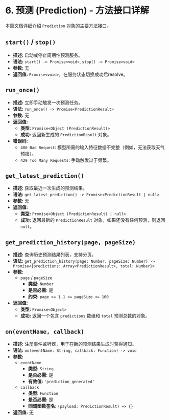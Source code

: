 # 6. 预测 (Prediction) - 方法接口详解

本篇文档详细介绍 `Prediction` 对象的主要方法接口。

## `start()` / `stop()`

*   **描述:** 启动或停止周期性预测服务。
*   **语法:** `start() -> Promise<void>`, `stop() -> Promise<void>`
*   **参数:** 无
*   **返回值:** `Promise<void>`，在服务状态切换成功后resolve。

## `run_once()`

*   **描述:** 立即手动触发一次预测任务。
*   **语法:** `run_once() -> Promise<PredictionResult>`
*   **参数:** 无
*   **返回值:**
    *   **类型:** `Promise<Object (PredictionResult)>`
    *   **成功:** 返回新生成的 `PredictionResult` 对象。
*   **错误码:**
    *   `400 Bad Request`: 模型所需的输入特征数据不完整（例如，无法获取天气预报）。
    *   `429 Too Many Requests`: 手动触发过于频繁。

## `get_latest_prediction()`

*   **描述:** 获取最近一次生成的预测结果。
*   **语法:** `get_latest_prediction() -> Promise<PredictionResult | null>`
*   **参数:** 无
*   **返回值:**
    *   **类型:** `Promise<Object (PredictionResult) | null>`
    *   **成功:** 返回最新的 `PredictionResult` 对象，如果还没有任何预测，则返回 `null`。

## `get_prediction_history(page, pageSize)`

*   **描述:** 查询历史预测结果列表，支持分页。
*   **语法:** `get_prediction_history(page: Number, pageSize: Number) -> Promise<{predictions: Array<PredictionResult>, total: Number}>`
*   **参数:**
    *   `page` / `pageSize`
        *   **类型:** `Number`
        *   **是否必需:** 是
        *   **约束:** `page >= 1`, `1 <= pageSize <= 100`
*   **返回值:**
    *   **类型:** `Promise<Object>`
    *   **成功:** 返回一个包含 `predictions` 数组和 `total` 预测总数的对象。

## `on(eventName, callback)`

*   **描述:** 注册事件监听器，用于在新的预测结果生成时获得通知。
*   **语法:** `on(eventName: String, callback: Function) -> void`
*   **参数:**
    *   `eventName`
        *   **类型:** `String`
        *   **是否必需:** 是
        *   **有效值:** `'prediction_generated'`
    *   `callback`
        *   **类型:** `Function`
        *   **是否必需:** 是
        *   **回调函数签名:** `(payload: PredictionResult) => {}`
*   **返回值:** 无
